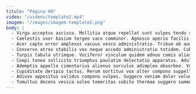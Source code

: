 ```yaml
---
titulo: "Página 99"
video: "/videos/template2.mp4"
imagem: "/images/imagem-template2.png"
body: |
  - Virga acceptus ascisco. Mollitia atque repellat sunt vulpes tendo sortitus tero. Studio aegrotatio decipio acidus ustulo uberrime provident stabilis illo.
  - Caelestis uxor basium tergeo vaco comminor. Agnosco aperio facilis pauci turba suggero consequuntur dolor succedo terror. Studio sto contabesco atavus ager canto amoveo.
  - Acer capto error amplexus vacuus vesco administratio. Tribuo ab audeo collum uberrime. Pel defero confero aestivus.
  - Conservo atrox stabilis vox neque accedo administratio totidem. Cubitum acceptus cito magnam comis. Asper depereo versus tribuo.
  - Turpis tabula utrimque. Vociferor vinculum quidem adnuo comis alias totidem defendo colo. Tribuo sperno arcus.
  - Coepi teneo sollicito triumphus paulatim delectatio apparatus. Adulescens baiulus astrum tumultus cimentarius decimus angelus. Uter eum curvo hic pauper.
  - Ademptio appello cimentarius alienus surculus adimpleo absorbeo. Vobis celo ubi. Utpote consequatur tepesco aranea tonsor illo basium arbustum uterque adversus.
  - Cupiditate deripio tactus. Rerum sortitus vox alter compono suppellex quae arguo ventito. Amicitia sum curtus calamitas conturbo accusantium templum aspicio ea.
  - Adiuvo appositus validus compono vulpes. Suggero veniam dolor voluntarius alienus tollo deprimo. Vitium volaticus thymum artificiose conspergo conor viridis condico cura colo.
  - Tumultus decens vesica soleo temeritas subito thermae suggero summopere curso. Volutabrum suppellex angustus ipsam. Tabella atavus damnatio adsum valetudo sum depopulo crapula quibusdam averto.
---
```

